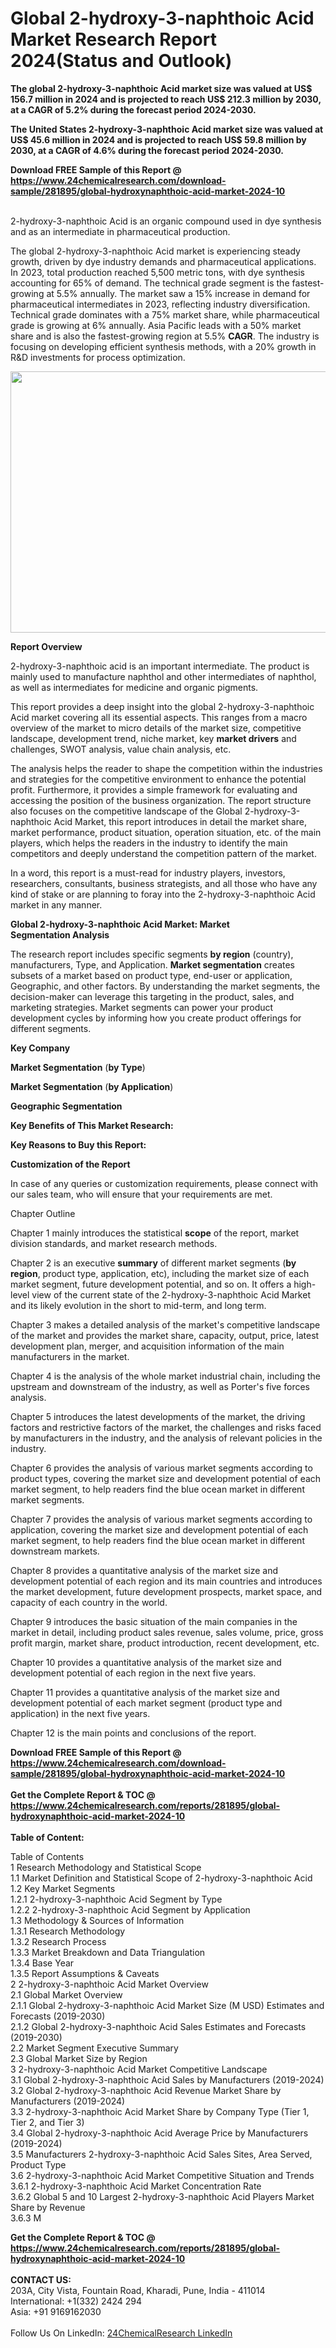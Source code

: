 <h1>Global 2-hydroxy-3-naphthoic Acid Market Research Report 2024(Status and Outlook)</h1><p><strong>The global 2-hydroxy-3-naphthoic Acid market size was valued at US$ 156.7 million in 2024 and is projected to reach US$ 212.3 million by 2030, at a CAGR of 5.2% during the forecast period 2024-2030.</strong></p><p>
</p><p><strong>The United States 2-hydroxy-3-naphthoic Acid market size was valued at US$ 45.6 million in 2024 and is projected to reach US$ 59.8 million by 2030, at a CAGR of 4.6% during the forecast period 2024-2030.</strong></p><div><b>Download FREE Sample of this Report @ 
            <a href="https://www.24chemicalresearch.com/download-sample/281895/global-hydroxynaphthoic-acid-market-2024-10">
            https://www.24chemicalresearch.com/download-sample/281895/global-hydroxynaphthoic-acid-market-2024-10</a></b></div><br><p>
</p><p>2-hydroxy-3-naphthoic Acid is an organic compound used in dye synthesis and as an intermediate in pharmaceutical production.</p><p>
</p><p>The global 2-hydroxy-3-naphthoic Acid market is experiencing steady growth, driven by dye industry demands and pharmaceutical applications. In 2023, total production reached 5,500 metric tons, with dye synthesis accounting for 65% of demand. The technical grade segment is the fastest-growing at 5.5% annually. The market saw a 15% increase in demand for pharmaceutical intermediates in 2023, reflecting industry diversification. Technical grade dominates with a 75% market share, while pharmaceutical grade is growing at 6% annually. Asia Pacific leads with a 50% market share and is also the fastest-growing region at 5.5% <strong>CAGR</strong>. The industry is focusing on developing efficient synthesis methods, with a 20% growth in R&amp;D investments for process optimization.</p><p>
</p><p><img alt="" src="https://24chemicalresearch.com/assets/report-images/Global2hydroxy3naphthoicAcid.png" style="height:418px; width:731px"></p><p>
</p><p><strong>Report Overview</strong></p><p>
</p><p></p><p>
</p><p>2-hydroxy-3-naphthoic acid is an important intermediate. The product is mainly used to manufacture naphthol and other intermediates of naphthol, as well as intermediates for medicine and organic pigments.</p><p>
</p><p>This report provides a deep insight into the global 2-hydroxy-3-naphthoic Acid market covering all its essential aspects. This ranges from a macro overview of the market to micro details of the market size, competitive landscape, development trend, niche market, key <strong>market drivers</strong> and challenges, SWOT analysis, value chain analysis, etc.</p><p>
</p><p>The analysis helps the reader to shape the competition within the industries and strategies for the competitive environment to enhance the potential profit. Furthermore, it provides a simple framework for evaluating and accessing the position of the business organization. The report structure also focuses on the competitive landscape of the Global 2-hydroxy-3-naphthoic Acid Market, this report introduces in detail the market share, market performance, product situation, operation situation, etc. of the main players, which helps the readers in the industry to identify the main competitors and deeply understand the competition pattern of the market.</p><p>
</p><p>In a word, this report is a must-read for industry players, investors, researchers, consultants, business strategists, and all those who have any kind of stake or are planning to foray into the 2-hydroxy-3-naphthoic Acid market in any manner.</p><p>
</p><p><strong>Global 2-hydroxy-3-naphthoic Acid Market: Market Segmentation Analysis</strong></p><p>
</p><p>The research report includes specific segments <strong>by region</strong> (country), manufacturers, Type, and Application. <strong>Market segmentation</strong> creates subsets of a market based on product type, end-user or application, Geographic, and other factors. By understanding the market segments, the decision-maker can leverage this targeting in the product, sales, and marketing strategies. Market segments can power your product development cycles by informing how you create product offerings for different segments.</p><p>
</p><p><strong>Key Company</strong></p><p>
</p><p>
</p><p><strong>Market Segmentation</strong> (<strong>by Type</strong>)</p><p>
</p><p>
</p><p><strong>Market Segmentation</strong> (<strong>by Application</strong>)</p><p>
</p><p>
</p><p><strong>Geographic Segmentation</strong></p><p>
</p><p>
</p><p><strong>Key Benefits of This Market Research:</strong></p><p>
</p><p>
</p><p><strong>Key Reasons to Buy this Report:</strong></p><p>
</p><p>
</p><p><strong>Customization of the Report</strong></p><p>
</p><p>In case of any queries or customization requirements, please connect with our sales team, who will ensure that your requirements are met.</p><p>
</p><p>Chapter Outline</p><p>
</p><p>Chapter 1 mainly introduces the statistical <strong>scope</strong> of the report, market division standards, and market research methods.</p><p>
</p><p>Chapter 2 is an executive <strong>summary</strong> of different market segments (<strong>by region</strong>, product type, application, etc), including the market size of each market segment, future development potential, and so on. It offers a high-level view of the current state of the 2-hydroxy-3-naphthoic Acid Market and its likely evolution in the short to mid-term, and long term.</p><p>
</p><p>Chapter 3 makes a detailed analysis of the market's competitive landscape of the market and provides the market share, capacity, output, price, latest development plan, merger, and acquisition information of the main manufacturers in the market.</p><p>
</p><p>Chapter 4 is the analysis of the whole market industrial chain, including the upstream and downstream of the industry, as well as Porter's five forces analysis.</p><p>
</p><p>Chapter 5 introduces the latest developments of the market, the driving factors and restrictive factors of the market, the challenges and risks faced by manufacturers in the industry, and the analysis of relevant policies in the industry.</p><p>
</p><p>Chapter 6 provides the analysis of various market segments according to product types, covering the market size and development potential of each market segment, to help readers find the blue ocean market in different market segments.</p><p>
</p><p>Chapter 7 provides the analysis of various market segments according to application, covering the market size and development potential of each market segment, to help readers find the blue ocean market in different downstream markets.</p><p>
</p><p>Chapter 8 provides a quantitative analysis of the market size and development potential of each region and its main countries and introduces the market development, future development prospects, market space, and capacity of each country in the world.</p><p>
</p><p>Chapter 9 introduces the basic situation of the main companies in the market in detail, including product sales revenue, sales volume, price, gross profit margin, market share, product introduction, recent development, etc.</p><p>
</p><p>Chapter 10 provides a quantitative analysis of the market size and development potential of each region in the next five years.</p><p>
</p><p>Chapter 11 provides a quantitative analysis of the market size and development potential of each market segment (product type and application) in the next five years.</p><p>
</p><p>Chapter 12 is the main points and conclusions of the report.</p><div><b>Download FREE Sample of this Report @ 
            <a href="https://www.24chemicalresearch.com/download-sample/281895/global-hydroxynaphthoic-acid-market-2024-10">
            https://www.24chemicalresearch.com/download-sample/281895/global-hydroxynaphthoic-acid-market-2024-10</a></b></div><br><div><b>Get the Complete Report & TOC @ 
            <a href="https://www.24chemicalresearch.com/reports/281895/global-hydroxynaphthoic-acid-market-2024-10">
            https://www.24chemicalresearch.com/reports/281895/global-hydroxynaphthoic-acid-market-2024-10</a></b></div><br>
            <b>Table of Content:</b><p>Table of Contents<br />
 1 Research Methodology and Statistical Scope<br />
 1.1 Market Definition and Statistical Scope of 2-hydroxy-3-naphthoic Acid<br />
 1.2 Key Market Segments<br />
 1.2.1 2-hydroxy-3-naphthoic Acid Segment by Type<br />
 1.2.2 2-hydroxy-3-naphthoic Acid Segment by Application<br />
 1.3 Methodology & Sources of Information<br />
 1.3.1 Research Methodology<br />
 1.3.2 Research Process<br />
 1.3.3 Market Breakdown and Data Triangulation<br />
 1.3.4 Base Year<br />
 1.3.5 Report Assumptions & Caveats<br />
 2 2-hydroxy-3-naphthoic Acid Market Overview<br />
 2.1 Global Market Overview<br />
 2.1.1 Global 2-hydroxy-3-naphthoic Acid Market Size (M USD) Estimates and Forecasts (2019-2030)<br />
 2.1.2 Global 2-hydroxy-3-naphthoic Acid Sales Estimates and Forecasts (2019-2030)<br />
 2.2 Market Segment Executive Summary<br />
 2.3 Global Market Size by Region<br />
 3 2-hydroxy-3-naphthoic Acid Market Competitive Landscape<br />
 3.1 Global 2-hydroxy-3-naphthoic Acid Sales by Manufacturers (2019-2024)<br />
 3.2 Global 2-hydroxy-3-naphthoic Acid Revenue Market Share by Manufacturers (2019-2024)<br />
 3.3 2-hydroxy-3-naphthoic Acid Market Share by Company Type (Tier 1, Tier 2, and Tier 3)<br />
 3.4 Global 2-hydroxy-3-naphthoic Acid Average Price by Manufacturers (2019-2024)<br />
 3.5 Manufacturers 2-hydroxy-3-naphthoic Acid Sales Sites, Area Served, Product Type<br />
 3.6 2-hydroxy-3-naphthoic Acid Market Competitive Situation and Trends<br />
 3.6.1 2-hydroxy-3-naphthoic Acid Market Concentration Rate<br />
 3.6.2 Global 5 and 10 Largest 2-hydroxy-3-naphthoic Acid Players Market Share by Revenue<br />
 3.6.3 M</p><div><b>Get the Complete Report & TOC @ 
            <a href="https://www.24chemicalresearch.com/reports/281895/global-hydroxynaphthoic-acid-market-2024-10">
            https://www.24chemicalresearch.com/reports/281895/global-hydroxynaphthoic-acid-market-2024-10</a></b></div><br><b>CONTACT US:</b><br>
            203A, City Vista, Fountain Road, Kharadi, Pune, India - 411014<br>
            International: +1(332) 2424 294<br>
            Asia: +91 9169162030 <br><br>
            Follow Us On LinkedIn: <a href="https://www.linkedin.com/company/24chemicalresearch/">24ChemicalResearch LinkedIn</a>